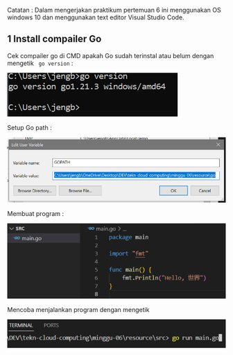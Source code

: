 
Catatan :
Dalam mengerjakan praktikum pertemuan 6 ini menggunakan OS windows 10 dan menggunakan text editor Visual Studio Code.

## 1 Install compailer Go 

Cek compailer go di CMD apakah Go sudah terinstal atau belum dengan mengetik ` go version` :

![cek go](01.Cek-Versi-Go-CMD.PNG)

Setup Go path :

![set-up go path](02.SetuP-GoPath.PNG)

Membuat program :

![Mencoba membuat program](03.Membuat-program.PNG)

Mencoba menjalankan program dengan mengetik 

![run program](04.run-program.PNG)
